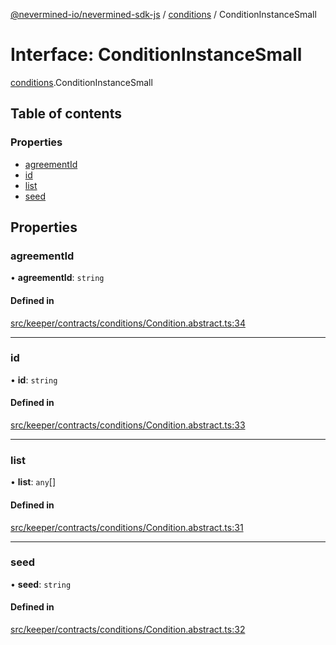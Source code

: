 [@nevermined-io/nevermined-sdk-js](../code-reference.md) / [conditions](../modules/conditions.md) / ConditionInstanceSmall

# Interface: ConditionInstanceSmall

[conditions](../modules/conditions.md).ConditionInstanceSmall

## Table of contents

### Properties

- [agreementId](conditions.ConditionInstanceSmall.md#agreementid)
- [id](conditions.ConditionInstanceSmall.md#id)
- [list](conditions.ConditionInstanceSmall.md#list)
- [seed](conditions.ConditionInstanceSmall.md#seed)

## Properties

### agreementId

• **agreementId**: `string`

#### Defined in

[src/keeper/contracts/conditions/Condition.abstract.ts:34](https://github.com/nevermined-io/sdk-js/blob/9b831f0/src/keeper/contracts/conditions/Condition.abstract.ts#L34)

___

### id

• **id**: `string`

#### Defined in

[src/keeper/contracts/conditions/Condition.abstract.ts:33](https://github.com/nevermined-io/sdk-js/blob/9b831f0/src/keeper/contracts/conditions/Condition.abstract.ts#L33)

___

### list

• **list**: `any`[]

#### Defined in

[src/keeper/contracts/conditions/Condition.abstract.ts:31](https://github.com/nevermined-io/sdk-js/blob/9b831f0/src/keeper/contracts/conditions/Condition.abstract.ts#L31)

___

### seed

• **seed**: `string`

#### Defined in

[src/keeper/contracts/conditions/Condition.abstract.ts:32](https://github.com/nevermined-io/sdk-js/blob/9b831f0/src/keeper/contracts/conditions/Condition.abstract.ts#L32)
